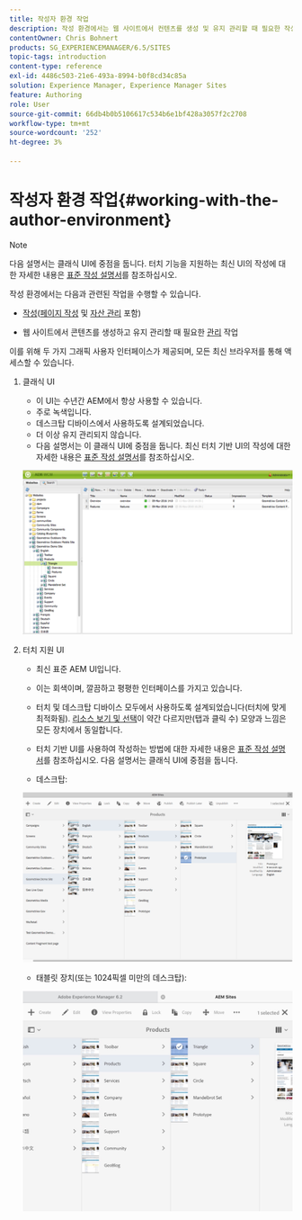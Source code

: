 ```yaml
---
title: 작성자 환경 작업
description: 작성 환경에서는 웹 사이트에서 컨텐츠를 생성 및 유지 관리할 때 필요한 작성(페이지 작성 및 자산 관리 포함) 및 관리와 관련된 작업을 수행할 수 있습니다.
contentOwner: Chris Bohnert
products: SG_EXPERIENCEMANAGER/6.5/SITES
topic-tags: introduction
content-type: reference
exl-id: 4486c503-21e6-493a-8994-b0f8cd34c85a
solution: Experience Manager, Experience Manager Sites
feature: Authoring
role: User
source-git-commit: 66db4b0b5106617c534b6e1bf428a3057f2c2708
workflow-type: tm+mt
source-wordcount: '252'
ht-degree: 3%

---
```


# 작성자 환경 작업{#working-with-the-author-environment}

>[!NOTE]
>
>다음 설명서는 클래식 UI에 중점을 둡니다. 터치 기능을 지원하는 최신 UI의 작성에 대한 자세한 내용은 [표준 작성 설명서](/help/assets/assets.md)를 참조하십시오.

작성 환경에서는 다음과 관련된 작업을 수행할 수 있습니다.

* [작성](/help/sites-authoring/author.md)([페이지 작성](/help/sites-authoring/qg-page-authoring.md) 및 [자산 관리](/help/assets/assets.md) 포함)

* 웹 사이트에서 콘텐츠를 생성하고 유지 관리할 때 필요한 [관리](/help/sites-administering/administer-best-practices.md) 작업

이를 위해 두 가지 그래픽 사용자 인터페이스가 제공되며, 모든 최신 브라우저를 통해 액세스할 수 있습니다.

1. 클래식 UI

   * 이 UI는 수년간 AEM에서 항상 사용할 수 있습니다.
   * 주로 녹색입니다.
   * 데스크탑 디바이스에서 사용하도록 설계되었습니다.
   * 더 이상 유지 관리되지 않습니다.
   * 다음 설명서는 이 클래식 UI에 중점을 둡니다. 최신 터치 기반 UI의 작성에 대한 자세한 내용은 [표준 작성 설명서](/help/sites-authoring/author.md)를 참조하십시오.

   ![chlimage_1-149](assets/chlimage_1-149.png)

1. 터치 지원 UI

   * 최신 표준 AEM UI입니다.
   * 이는 회색이며, 깔끔하고 평평한 인터페이스를 가지고 있습니다.
   * 터치 및 데스크탑 디바이스 모두에서 사용하도록 설계되었습니다(터치에 맞게 최적화됨). [리소스 보기 및 선택](/help/sites-authoring/basic-handling.md)이 약간 다르지만(탭과 클릭 수) 모양과 느낌은 모든 장치에서 동일합니다.
   * 터치 기반 UI를 사용하여 작성하는 방법에 대한 자세한 내용은 [표준 작성 설명서](/help/sites-authoring/author.md)를 참조하십시오. 다음 설명서는 클래식 UI에 중점을 둡니다.

   * 데스크탑:

   ![chlimage_1-150](assets/chlimage_1-150.png)

   * 태블릿 장치(또는 1024픽셀 미만의 데스크탑):

   ![chlimage_1-7](assets/chlimage_1-7.jpeg)

